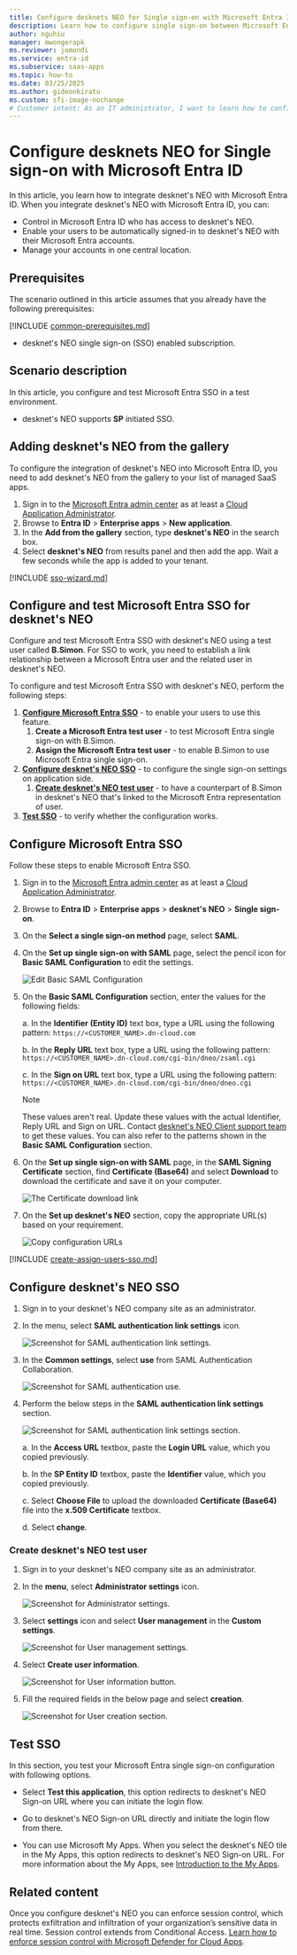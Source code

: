 ```yaml
---
title: Configure desknets NEO for Single sign-on with Microsoft Entra ID
description: Learn how to configure single sign-on between Microsoft Entra ID and desknets NEO.
author: nguhiu
manager: mwongerapk
ms.reviewer: jomondi
ms.service: entra-id
ms.subservice: saas-apps
ms.topic: how-to
ms.date: 03/25/2025
ms.author: gideonkiratu
ms.custom: sfi-image-nochange
# Customer intent: As an IT administrator, I want to learn how to configure single sign-on between Microsoft Entra ID and desknet's NEO so that I can control who has access to desknet's NEO, enable automatic sign-in with Microsoft Entra accounts, and manage my accounts in one central location.
---
```


# Configure desknets NEO for Single sign-on with Microsoft Entra ID

In this article,  you learn how to integrate desknet's NEO with Microsoft Entra ID. When you integrate desknet's NEO with Microsoft Entra ID, you can:

* Control in Microsoft Entra ID who has access to desknet's NEO.
* Enable your users to be automatically signed-in to desknet's NEO with their Microsoft Entra accounts.
* Manage your accounts in one central location.

## Prerequisites

The scenario outlined in this article assumes that you already have the following prerequisites:

[!INCLUDE [common-prerequisites.md](~/identity/saas-apps/includes/common-prerequisites.md)]
* desknet's NEO single sign-on (SSO) enabled subscription.

## Scenario description

In this article,  you configure and test Microsoft Entra SSO in a test environment.

* desknet's NEO supports **SP** initiated SSO.

## Adding desknet's NEO from the gallery

To configure the integration of desknet's NEO into Microsoft Entra ID, you need to add desknet's NEO from the gallery to your list of managed SaaS apps.

1. Sign in to the [Microsoft Entra admin center](https://entra.microsoft.com) as at least a [Cloud Application Administrator](~/identity/role-based-access-control/permissions-reference.md#cloud-application-administrator).
1. Browse to **Entra ID** > **Enterprise apps** > **New application**.
1. In the **Add from the gallery** section, type **desknet's NEO** in the search box.
1. Select **desknet's NEO** from results panel and then add the app. Wait a few seconds while the app is added to your tenant.

 [!INCLUDE [sso-wizard.md](~/identity/saas-apps/includes/sso-wizard.md)]


<a name='configure-and-test-azure-ad-sso-for-desknets-neo'></a>

## Configure and test Microsoft Entra SSO for desknet's NEO

Configure and test Microsoft Entra SSO with desknet's NEO using a test user called **B.Simon**. For SSO to work, you need to establish a link relationship between a Microsoft Entra user and the related user in desknet's NEO.

To configure and test Microsoft Entra SSO with desknet's NEO, perform the following steps:

1. **[Configure Microsoft Entra SSO](#configure-azure-ad-sso)** - to enable your users to use this feature.
    1. **Create a Microsoft Entra test user** - to test Microsoft Entra single sign-on with B.Simon.
    1. **Assign the Microsoft Entra test user** - to enable B.Simon to use Microsoft Entra single sign-on.
1. **[Configure desknet's NEO SSO](#configure-desknets-neo-sso)** - to configure the single sign-on settings on application side.
    1. **[Create desknet's NEO test user](#create-desknets-neo-test-user)** - to have a counterpart of B.Simon in desknet's NEO that's linked to the Microsoft Entra representation of user.
1. **[Test SSO](#test-sso)** - to verify whether the configuration works.

<a name='configure-azure-ad-sso'></a>

## Configure Microsoft Entra SSO

Follow these steps to enable Microsoft Entra SSO.

1. Sign in to the [Microsoft Entra admin center](https://entra.microsoft.com) as at least a [Cloud Application Administrator](~/identity/role-based-access-control/permissions-reference.md#cloud-application-administrator).
1. Browse to **Entra ID** > **Enterprise apps** > **desknet's NEO** > **Single sign-on**.
1. On the **Select a single sign-on method** page, select **SAML**.
1. On the **Set up single sign-on with SAML** page, select the pencil icon for **Basic SAML Configuration** to edit the settings.

   ![Edit Basic SAML Configuration](common/edit-urls.png)

1. On the **Basic SAML Configuration** section, enter the values for the following fields:

    a. In the **Identifier (Entity ID)** text box, type a URL using the following pattern:
    `https://<CUSTOMER_NAME>.dn-cloud.com`

    b. In the **Reply URL** text box, type a URL using the following pattern:
    `https://<CUSTOMER_NAME>.dn-cloud.com/cgi-bin/dneo/zsaml.cgi`

	c. In the **Sign on URL** text box, type a URL using the following pattern:
    `https://<CUSTOMER_NAME>.dn-cloud.com/cgi-bin/dneo/dneo.cgi`

	> [!NOTE]
	> These values aren't real. Update these values with the actual Identifier, Reply URL and Sign on URL. Contact [desknet's NEO Client support team](mailto:cloudsupport@desknets.com) to get these values. You can also refer to the patterns shown in the **Basic SAML Configuration** section.

1. On the **Set up single sign-on with SAML** page, in the **SAML Signing Certificate** section,  find **Certificate (Base64)** and select **Download** to download the certificate and save it on your computer.

	![The Certificate download link](common/certificatebase64.png)

1. On the **Set up desknet's NEO** section, copy the appropriate URL(s) based on your requirement.

	![Copy configuration URLs](common/copy-configuration-urls.png)


<a name='create-an-azure-ad-test-user'></a>

[!INCLUDE [create-assign-users-sso.md](~/identity/saas-apps/includes/create-assign-users-sso.md)]

## Configure desknet's NEO SSO

1. Sign in to your desknet's NEO company site as an administrator.

1. In the menu, select **SAML authentication link settings** icon.

    ![Screenshot for SAML authentication link settings.](./media/desknets-neo-tutorial/saml-authentication-icon.png)

1. In the **Common settings**, select **use** from SAML Authentication Collaboration.

    ![Screenshot for SAML authentication use.](./media/desknets-neo-tutorial/saml-authentication-use.png)

1. Perform the below steps in the **SAML authentication link settings** section.

    ![Screenshot for SAML authentication link settings section.](./media/desknets-neo-tutorial/saml-authentication.png)

    a. In the **Access URL** textbox, paste the **Login URL** value, which you copied previously.

    b. In the **SP Entity ID** textbox, paste the **Identifier** value, which you copied previously.

    c. Select **Choose File** to upload the downloaded **Certificate (Base64)** file into the **x.509 Certificate** textbox.

    d. Select **change**.

### Create desknet's NEO test user

1. Sign in to your desknet's NEO company site as an administrator.

1. In the **menu**, select **Administrator settings** icon.

    ![Screenshot for Administrator settings.](./media/desknets-neo-tutorial/administrator-settings.png)

1. Select **settings** icon and select **User management** in the **Custom settings**.

    ![Screenshot for User management settings.](./media/desknets-neo-tutorial/user-management.png)

1. Select **Create user information**.

    ![Screenshot for User information button.](./media/desknets-neo-tutorial/create-new-user.png)

1. Fill the required fields in the below page and select **creation**.

    ![Screenshot for User creation section.](./media/desknets-neo-tutorial/create-new-user-2.png)

## Test SSO 

In this section, you test your Microsoft Entra single sign-on configuration with following options. 

* Select **Test this application**, this option redirects to desknet's NEO Sign-on URL where you can initiate the login flow. 

* Go to desknet's NEO Sign-on URL directly and initiate the login flow from there.

* You can use Microsoft My Apps. When you select the desknet's NEO tile in the My Apps, this option redirects to desknet's NEO Sign-on URL. For more information about the My Apps, see [Introduction to the My Apps](https://support.microsoft.com/account-billing/sign-in-and-start-apps-from-the-my-apps-portal-2f3b1bae-0e5a-4a86-a33e-876fbd2a4510).


## Related content

Once you configure desknet's NEO you can enforce session control, which protects exfiltration and infiltration of your organization’s sensitive data in real time. Session control extends from Conditional Access. [Learn how to enforce session control with Microsoft Defender for Cloud Apps](/cloud-app-security/proxy-deployment-any-app).
